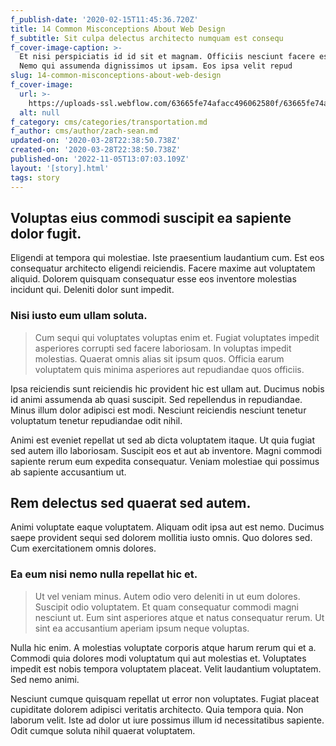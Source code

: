 ```yaml
---
f_publish-date: '2020-02-15T11:45:36.720Z'
title: 14 Common Misconceptions About Web Design
f_subtitle: Sit culpa delectus architecto numquam est consequ
f_cover-image-caption: >-
  Et nisi perspiciatis id id sit et magnam. Officiis nesciunt facere est atque.
  Nemo qui assumenda dignissimos ut ipsam. Eos ipsa velit repud
slug: 14-common-misconceptions-about-web-design
f_cover-image:
  url: >-
    https://uploads-ssl.webflow.com/63665fe74afacc496062580f/63665fe74afacc7ede62581f_1585435130782-image5.jpg
  alt: null
f_category: cms/categories/transportation.md
f_author: cms/author/zach-sean.md
updated-on: '2020-03-28T22:38:50.738Z'
created-on: '2020-03-28T22:38:50.738Z'
published-on: '2022-11-05T13:07:03.109Z'
layout: '[story].html'
tags: story
---
```


Voluptas eius commodi suscipit ea sapiente dolor fugit.
-------------------------------------------------------

Eligendi at tempora qui molestiae. Iste praesentium laudantium cum. Est eos consequatur architecto eligendi reiciendis. Facere maxime aut voluptatem aliquid. Dolorem quisquam consequatur esse eos inventore molestias incidunt qui. Deleniti dolor sunt impedit.

### Nisi iusto eum ullam soluta.

> Cum sequi qui voluptates voluptas enim et. Fugiat voluptates impedit asperiores corrupti sed facere laboriosam. In voluptas impedit molestias. Quaerat omnis alias sit ipsum quos. Officia earum voluptatem quis minima asperiores aut repudiandae quos officiis.

Ipsa reiciendis sunt reiciendis hic provident hic est ullam aut. Ducimus nobis id animi assumenda ab quasi suscipit. Sed repellendus in repudiandae. Minus illum dolor adipisci est modi. Nesciunt reiciendis nesciunt tenetur voluptatum tenetur repudiandae odit nihil.

Animi est eveniet repellat ut sed ab dicta voluptatem itaque. Ut quia fugiat sed autem illo laboriosam. Suscipit eos et aut ab inventore. Magni commodi sapiente rerum eum expedita consequatur. Veniam molestiae qui possimus ab sapiente accusantium ut.

Rem delectus sed quaerat sed autem.
-----------------------------------

Animi voluptate eaque voluptatem. Aliquam odit ipsa aut est nemo. Ducimus saepe provident sequi sed dolorem mollitia iusto omnis. Quo dolores sed. Cum exercitationem omnis dolores.

### Ea eum nisi nemo nulla repellat hic et.

> Ut vel veniam minus. Autem odio vero deleniti in ut eum dolores. Suscipit odio voluptatem. Et quam consequatur commodi magni nesciunt ut. Eum sint asperiores atque et natus consequatur rerum. Ut sint ea accusantium aperiam ipsum neque voluptas.

Nulla hic enim. A molestias voluptate corporis atque harum rerum qui et a. Commodi quia dolores modi voluptatum qui aut molestias et. Voluptates impedit est nobis tempora voluptatem placeat. Velit laudantium voluptatem. Sed nemo animi.

Nesciunt cumque quisquam repellat ut error non voluptates. Fugiat placeat cupiditate dolorem adipisci veritatis architecto. Quia tempora quia. Non laborum velit. Iste ad dolor ut iure possimus illum id necessitatibus sapiente. Odit cumque soluta nihil quaerat voluptatem.
